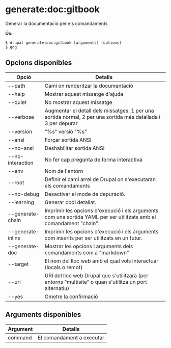 # generate:doc:gitbook
Generar la documentació per els comandaments

**Ús:**
```
$ drupal generate:doc:gitbook [arguments] [options]
$ gdg  
```

## Opcions disponibles
Opció | Detalls
-------|-------------
--path | Camí on renderitzar la documentació
--help | Mostrar aquest missatge d'ajuda
--quiet | No mostrar aquest missatge
--verbose | Augmentar el detall dels missatges: 1 per una sortida normal, 2 per una sortida més detallada i 3 per depurar
--version | <info>"%s"</info> versió <comment>"%s"</comment>
--ansi | Forçar sortida ANSI
--no-ansi | Deshabilitar sortida ANSI
--no-interaction | No fer cap pregunta de forma interactiva
--env | Nom de l'entorn
--root | Definir el camí arrel de Drupal on s'executaran els comandaments
--no-debug | Desactivar el mode de depuració.
--learning | Generar codi detallat.
--generate-chain | Imprimir les opcions d'execució i els arguments com una sortida YAML per ser utilitzats amb el comandament "chain".
--generate-inline | Imprimir les opcions d'execució i els arguments com inserits per ser utilitzats en un futur.
--generate-doc | Mostrar les opcions i arguments dels comandaments com a "markdown"
--target | El nom del lloc web amb el qual vols interactuar (locals o remot)
--uri | URI del lloc web Drupal que s'utilitzarà (per entorns "multisite" o quan s'utilitza un port alternatiu)
--yes | Ometre la confirmació

## Arguments disponibles
Argument | Detalls
---------|-------------
command | El comandament a executar
